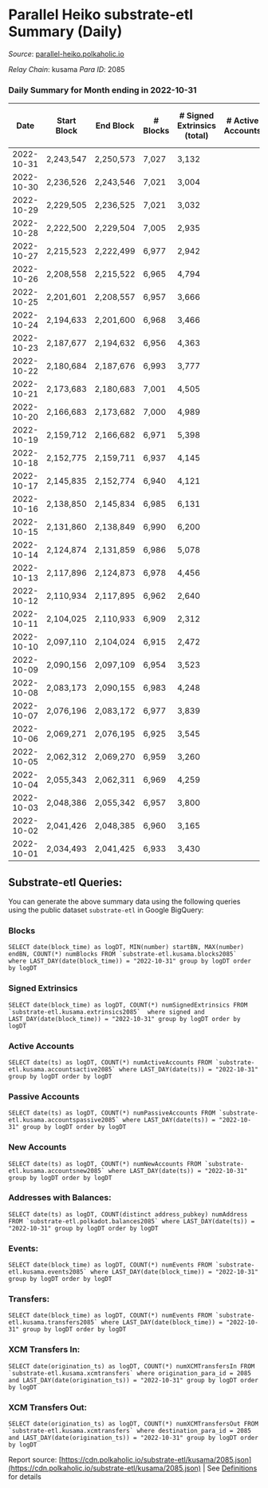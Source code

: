 # Parallel Heiko substrate-etl Summary (Daily)

_Source_: [parallel-heiko.polkaholic.io](https://parallel-heiko.polkaholic.io)

*Relay Chain*: kusama
*Para ID*: 2085



### Daily Summary for Month ending in 2022-10-31


| Date | Start Block | End Block | # Blocks | # Signed Extrinsics (total) | # Active Accounts | # Passive | # New | # Addresses with Balances | # Events | # Transfers | # XCM Transfers In | # XCM Transfers Out | Issues | 
| ---- | ----------- | --------- | -------- | --------------------------- | ----------------- | --------- | ----- | ------------------------- | -------- | ----------- | ------------------ | ------------------- | ------ |
| 2022-10-31 | 2,243,547 | 2,250,573 | 7,027 | 3,132 |  |  |  | 25,665 | 36,985 | 1,285  | 114 ($152,542.47) | 88 ($104,045.14) |  |
| 2022-10-30 | 2,236,526 | 2,243,546 | 7,021 | 3,004 |  |  |  | 25,646 | 35,713 | 1,318  | 44 ($53,476.90) | 46 ($12,662.83) |  |
| 2022-10-29 | 2,229,505 | 2,236,525 | 7,021 | 3,032 |  |  |  |  | 35,832 | 1,293  | 44 ($81,408.93) | 42 ($7,971.76) |  |
| 2022-10-28 | 2,222,500 | 2,229,504 | 7,005 | 2,935 |  |  |  |  | 33,169 | 881  | 42 ($25,750.89) | 35 ($5,135.70) |  |
| 2022-10-27 | 2,215,523 | 2,222,499 | 6,977 | 2,942 |  |  |  |  | 34,176 | 1,097  | 73 ($35,446.04) | 72 ($30,855.06) |  |
| 2022-10-26 | 2,208,558 | 2,215,522 | 6,965 | 4,794 |  |  |  |  | 43,754 | 1,358  | 129 ($103,513.25) | 108 ($47,353.67) |  |
| 2022-10-25 | 2,201,601 | 2,208,557 | 6,957 | 3,666 |  |  |  | 25,093 | 38,475 | 1,315  | 91 ($36,967.46) | 99 ($121,417.90) |  |
| 2022-10-24 | 2,194,633 | 2,201,600 | 6,968 | 3,466 |  |  |  | 25,040 | 39,161 | 1,575  | 78 ($359,782.01) | 55 ($66,857.21) |  |
| 2022-10-23 | 2,187,677 | 2,194,632 | 6,956 | 4,363 |  |  |  | 24,688 | 40,712 | 992  | 56 ($22,478.82) | 56 ($18,080.10) |  |
| 2022-10-22 | 2,180,684 | 2,187,676 | 6,993 | 3,777 |  |  |  | 24,663 | 39,063 | 1,356  | 78 ($45,573.30) | 79 ($44,156.33) |  |
| 2022-10-21 | 2,173,683 | 2,180,683 | 7,001 | 4,505 |  |  |  |  | 42,756 | 1,319  | 74 ($67,228.88) | 63 ($28,602.32) |  |
| 2022-10-20 | 2,166,683 | 2,173,682 | 7,000 | 4,989 |  |  |  |  | 46,296 | 1,794  | 99 ($39,371.98) | 93 ($20,909.68) |  |
| 2022-10-19 | 2,159,712 | 2,166,682 | 6,971 | 5,398 |  |  |  | 24,588 | 49,734 | 2,098  | 115 ($158,248.84) | 119 ($63,290.50) |  |
| 2022-10-18 | 2,152,775 | 2,159,711 | 6,937 | 4,145 |  |  |  | 24,575 | 41,962 | 1,599  | 56 ($56,687.31) | 67 ($5,462.01) |  |
| 2022-10-17 | 2,145,835 | 2,152,774 | 6,940 | 4,121 |  |  |  | 24,223 | 40,991 | 1,451  | 81 ($75,955.96) | 95 ($42,383.29) |  |
| 2022-10-16 | 2,138,850 | 2,145,834 | 6,985 | 6,131 |  |  |  | 24,204 | 51,208 | 1,571  | 108 ($128,020.18) | 131 ($31,753.81) |  |
| 2022-10-15 | 2,131,860 | 2,138,849 | 6,990 | 6,200 |  |  |  |  | 51,301 | 1,522  | 90 ($62,932.87) | 108 ($40,573.82) |  |
| 2022-10-14 | 2,124,874 | 2,131,859 | 6,986 | 5,078 |  |  |  |  | 47,455 | 1,968  | 107 ($49,878.03) | 107 ($21,521.29) |  |
| 2022-10-13 | 2,117,896 | 2,124,873 | 6,978 | 4,456 |  |  |  | 23,810 | 44,484 | 2,018  | 133 ($212,043.40) | 109 ($68,945.09) |  |
| 2022-10-12 | 2,110,934 | 2,117,895 | 6,962 | 2,640 |  |  |  | 23,784 | 31,569 | 828  | 30 ($6,726.92) | 34 ($10,443.40) |  |
| 2022-10-11 | 2,104,025 | 2,110,933 | 6,909 | 2,312 |  |  |  |  | 29,365 | 664  | 19 ($4,713.58) | 21 ($4,091.60) |  |
| 2022-10-10 | 2,097,110 | 2,104,024 | 6,915 | 2,472 |  |  |  |  | 31,634 | 2,134  | 31 ($4,605.09) | 25 ($2,420.83) |  |
| 2022-10-09 | 2,090,156 | 2,097,109 | 6,954 | 3,523 |  |  |  |  | 39,140 | 5,314  | 16 ($2,458.28) | 28 ($6,257.83) |  |
| 2022-10-08 | 2,083,173 | 2,090,155 | 6,983 | 4,248 |  |  |  | 23,434 | 42,138 | 4,881  | 21 ($10,200.06) | 39 ($7,865.30) |  |
| 2022-10-07 | 2,076,196 | 2,083,172 | 6,977 | 3,839 |  |  |  | 23,429 | 43,973 | 6,076  | 20 ($12,551.12) | 30 ($16,757.83) |  |
| 2022-10-06 | 2,069,271 | 2,076,195 | 6,925 | 3,545 |  |  |  | 23,080 | 39,073 | 5,243  | 23 ($13,120.10) | 30 ($10,774.98) |  |
| 2022-10-05 | 2,062,312 | 2,069,270 | 6,959 | 3,260 |  |  |  | 23,067 | 38,100 | 5,604  | 19 ($3,047.83) | 30 ($10,052.67) |  |
| 2022-10-04 | 2,055,343 | 2,062,311 | 6,969 | 4,259 |  |  |  | 23,055 | 44,589 | 6,129  | 27 ($10,961.82) | 30 ($6,116.44) |  |
| 2022-10-03 | 2,048,386 | 2,055,342 | 6,957 | 3,800 |  |  |  |  | 40,386 | 5,071  | 17 ($6,927.79) | 37 ($5,416.42) |  |
| 2022-10-02 | 2,041,426 | 2,048,385 | 6,960 | 3,165 |  |  |  |  | 36,454 | 4,792  | 21 ($3,680.82) | 27 ($43,098.83) |  |
| 2022-10-01 | 2,034,493 | 2,041,425 | 6,933 | 3,430 |  |  |  |  | 38,597 | 5,094  | 7 ($4,166.38) | 16 ($2,011.12) |  |

## Substrate-etl Queries:
You can generate the above summary data using the following queries using the public dataset `substrate-etl` in Google BigQuery:


### Blocks
```
SELECT date(block_time) as logDT, MIN(number) startBN, MAX(number) endBN, COUNT(*) numBlocks FROM `substrate-etl.kusama.blocks2085`  where LAST_DAY(date(block_time)) = "2022-10-31" group by logDT order by logDT
```


### Signed Extrinsics
```
SELECT date(block_time) as logDT, COUNT(*) numSignedExtrinsics FROM `substrate-etl.kusama.extrinsics2085`  where signed and LAST_DAY(date(block_time)) = "2022-10-31" group by logDT order by logDT
```


### Active Accounts
```
SELECT date(ts) as logDT, COUNT(*) numActiveAccounts FROM `substrate-etl.kusama.accountsactive2085` where LAST_DAY(date(ts)) = "2022-10-31" group by logDT order by logDT
```


### Passive Accounts
```
SELECT date(ts) as logDT, COUNT(*) numPassiveAccounts FROM `substrate-etl.kusama.accountspassive2085` where LAST_DAY(date(ts)) = "2022-10-31" group by logDT order by logDT
```


### New Accounts
```
SELECT date(ts) as logDT, COUNT(*) numNewAccounts FROM `substrate-etl.kusama.accountsnew2085` where LAST_DAY(date(ts)) = "2022-10-31" group by logDT order by logDT
```


### Addresses with Balances:
```
SELECT date(ts) as logDT, COUNT(distinct address_pubkey) numAddress FROM `substrate-etl.polkadot.balances2085` where LAST_DAY(date(ts)) = "2022-10-31" group by logDT order by logDT
```


### Events:
```
SELECT date(block_time) as logDT, COUNT(*) numEvents FROM `substrate-etl.kusama.events2085` where LAST_DAY(date(block_time)) = "2022-10-31" group by logDT order by logDT
```


### Transfers:
```
SELECT date(block_time) as logDT, COUNT(*) numEvents FROM `substrate-etl.kusama.transfers2085` where LAST_DAY(date(block_time)) = "2022-10-31" group by logDT order by logDT
```


### XCM Transfers In:
```
SELECT date(origination_ts) as logDT, COUNT(*) numXCMTransfersIn FROM `substrate-etl.kusama.xcmtransfers` where origination_para_id = 2085 and LAST_DAY(date(origination_ts)) = "2022-10-31" group by logDT order by logDT
```


### XCM Transfers Out:
```
SELECT date(origination_ts) as logDT, COUNT(*) numXCMTransfersOut FROM `substrate-etl.kusama.xcmtransfers` where destination_para_id = 2085 and LAST_DAY(date(origination_ts)) = "2022-10-31" group by logDT order by logDT
```



Report source: [https://cdn.polkaholic.io/substrate-etl/kusama/2085.json](https://cdn.polkaholic.io/substrate-etl/kusama/2085.json) | See [Definitions](/DEFINITIONS.md) for details
